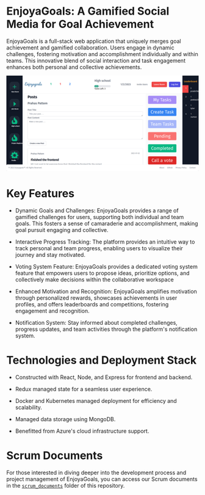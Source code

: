 # EnjoyaGoals: A Gamified Social Media for Goal Achievement

EnjoyaGoals is a full-stack web application that uniquely merges goal achievement and gamified collaboration. Users engage in dynamic challenges, fostering motivation and accomplishment individually and within teams. This innovative blend of social interaction and task engagement enhances both personal and collective achievements.

![image](https://raw.githubusercontent.com/pprahas/EnjoyaGoals/main/screenshot.png)

# Key Features

- Dynamic Goals and Challenges: EnjoyaGoals provides a range of gamified challenges for users, supporting both individual and team goals. This fosters a sense of camaraderie and accomplishment, making goal pursuit engaging and collective.
  
- Interactive Progress Tracking: The platform provides an intuitive way to track personal and team progress, enabling users to visualize their journey and stay motivated.
  
- Voting System Feature: EnjoyaGoals provides a dedicated voting system feature that empowers users to propose ideas, prioritize options, and collectively make decisions within the collaborative workspace

- Enhanced Motivation and Recognition: EnjoyaGoals amplifies motivation through personalized rewards, showcases achievements in user profiles, and offers leaderboards and competitions, fostering engagement and recognition.
  
- Notification System: Stay informed about completed challenges, progress updates, and team activities through the platform's notification system.

# Technologies and Deployment Stack

- Constructed with React, Node, and Express for frontend and backend.

- Redux managed state for a seamless user experience.

- Docker and Kubernetes managed deployment for efficiency and scalability.

- Managed data storage using MongoDB.

- Benefitted from Azure's cloud infrastructure support.

# Scrum Documents

For those interested in diving deeper into the development process and project management of EnjoyaGoals, you can access our Scrum documents in the [`scrum_documents`](/scrum_documents/) folder of this repository.
